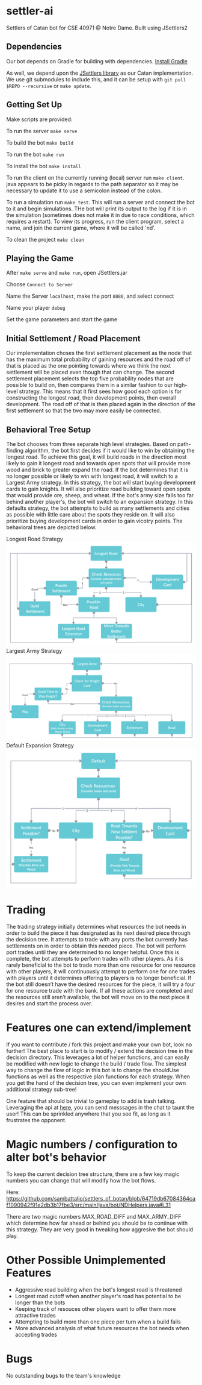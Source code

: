 # settler-ai
Settlers of Catan bot for CSE 40971 @ Notre Dame. Built using JSettlers2

## Dependencies

Our bot depends on Gradle for building with dependencies. [Install Gradle](https://gradle.org/install/)

As well, we depend upon the [JSettlers library](https://github.com/jdmonin/JSettlers2) as our Catan implementation. We use git submodules to include this, and it can be setup with `git pull $REPO --recursive` or `make update`.

## Getting Set Up

Make scripts are provided:

To run the server `make serve`

To build the bot `make build`

To run the bot `make run`

To install the bot `make install`

To run the client on the currently running (local) server run `make client`. java appears to be picky in regards to the path separator so it may be necessary to update it to use a semicolon instead of the colon.

To run a simulation run `make test`. This will run a server and connect the bot to it and begin simulations. THe bot will print its output to the log if it is in the simulation (sometimes does not make it in due to race conditions, which requires a restart). To view its progress, run the client program, select a name, and join the current game, where it will be called 'nd'.

To clean the project `make clean`

## Playing the Game

After `make serve` and `make run`, open JSettlers.jar

Choose `Connect to Server`

Name the Server `localhost`, make the port `8880`, and select connect

Name your player `debug`

Set the game parameters and start the game

## Initial Settlement / Road Placement

Our implementation choses the first settlement placement as the node that has the maximum total probability of gaining 
resources and the road off of that is placed as the one pointing towards where we think the next settlement will be placed 
even though that can change. The second settlement placement selects the top five probability nodes that are possible to build 
on, then compares them in a similar fashion to our high-level strategy. This means that it first sees how good each option is 
for constructing the longest road, then development points, then overall development. The road off of that is then placed 
again in the direction of the first settlement so that the two may more easily be connected.

## Behavioral Tree Setup

The bot chooses from three separate high level strategies. Based on path-finding algorithm, the bot first decides if it would like to win by obtaining the longest road. To achieve this goal, it will build roads in the direction most likely to gain it longest road and towards open spots that will provide more wood and brick to greater expand the road. If the bot determines that it is no longer possible or likely to win with longest road, it will switch to a Largest Army strategy. In this strategy, the bot will start buying development cards to gain knights. It will also prioritize road building toward open spots that would provide ore, sheep, and wheat. If the bot's army size falls too far behind another player's, the bot will switch to an expansion strategy. In this defaults strategy, the bot attempts to build as many settlements and cities as possible with little care about the spots they reside on. It will also prioritize buying development cards in order to gain vicotry points. The behavioral trees are depicted below. 

Longest Road Strategy
![Longest Road](/img/LR.jpg)
Largest Army Strategy
![Largest Army](/img/LA.jpg)
Default Expansion Strategy
![Default](/img/Default.jpg)

# Trading

The trading strategy initially determines what resources the bot needs in order to build the piece it has designated as its next desired piece through the decision tree. It attempts to trade with any ports the bot currently has settlements on in order to obtain this needed piece. The bot will perform port trades until they are determined to no longer helpful. Once this is complete, the bot attempts to perform trades with other players. As it is rarely beneficial to the bot to trade more than one resource for one resource with other players, it will continuously attempt to perform one for one trades with players until it determines offering to players is no longer beneficial. If the bot still doesn’t have the desired resources for the piece, it will try a four for one resource trade with the bank. If all these actions are completed and the resources still aren’t available, the bot will move on to the next piece it desires and start the process over.

# Features one can extend/implement

If you want to contribute / fork this project and make your own bot, look no further!
The best place to start is to modify / extend the decision tree in the decision directory.
This leverages a lot of helper functions, and can easily be modified with new logic to change
the build / trade flow. The simplest way to change the flow of logic in this bot is to change
the shouldUse functions as well as the respective plan functions for each strategy. When you get
the hand of the decision tree, you can even implement your own additional strategy sub-tree!

One feature that should be trivial to gameplay to add is trash talking. Leveraging the api at
[here](http://nand.net/jsettlers/devel/doc/overview-summary.html), you can send messsages in the
chat to taunt the user! This can be sprinkled anywhere that you see fit, as long as it frustrates
the opponent.

# Magic numbers / configuration to alter bot's behavior

To keep the current decision tree structure, there are a few key magic numbers you can change
that will modify how the bot flows.

Here: https://github.com/sambattalio/settlers_of_botan/blob/64719db67084364caf1090942f91e2db3b17fbe3/src/main/java/bot/NDHelpers.java#L31

There are two magic numbers MAX_ROAD_DIFF and MAX_ARMY_DIFF which determine how far ahead or behind you should be
to continue with this strategy. They are very good in tweaking how aggresive the bot should play.

# Other Possible Unimplemented Features

- Aggressive road building when the bot's longest road is threatened
- Longest road cutoff when another player's road has potential to be longer than the bots
- Keeping track of resouces other players want to offer them more attractive trades
- Attempting to build more than one piece per turn when a build fails
- More advanced analysis of what future resources the bot needs when accepting trades

# Bugs

No outstanding bugs to the team's knowledge
